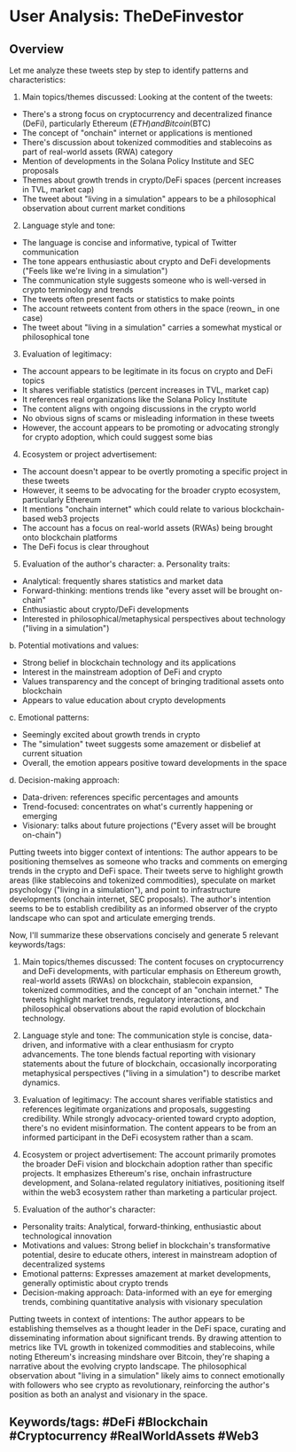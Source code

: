 # User Analysis: TheDeFinvestor

## Overview

<think>
Let me analyze these tweets step by step to identify patterns and characteristics:

1. Main topics/themes discussed:
Looking at the content of the tweets:
- There's a strong focus on cryptocurrency and decentralized finance (DeFi), particularly Ethereum ($ETH) and Bitcoin ($BTC)
- The concept of "onchain" internet or applications is mentioned
- There's discussion about tokenized commodities and stablecoins as part of real-world assets (RWA) category
- Mention of developments in the Solana Policy Institute and SEC proposals
- Themes about growth trends in crypto/DeFi spaces (percent increases in TVL, market cap)
- The tweet about "living in a simulation" appears to be a philosophical observation about current market conditions

2. Language style and tone:
- The language is concise and informative, typical of Twitter communication
- The tone appears enthusiastic about crypto and DeFi developments ("Feels like we're living in a simulation")
- The communication style suggests someone who is well-versed in crypto terminology and trends
- The tweets often present facts or statistics to make points
- The account retweets content from others in the space (reown_ in one case)
- The tweet about "living in a simulation" carries a somewhat mystical or philosophical tone

3. Evaluation of legitimacy:
- The account appears to be legitimate in its focus on crypto and DeFi topics
- It shares verifiable statistics (percent increases in TVL, market cap)
- It references real organizations like the Solana Policy Institute
- The content aligns with ongoing discussions in the crypto world
- No obvious signs of scams or misleading information in these tweets
- However, the account appears to be promoting or advocating strongly for crypto adoption, which could suggest some bias

4. Ecosystem or project advertisement:
- The account doesn't appear to be overtly promoting a specific project in these tweets
- However, it seems to be advocating for the broader crypto ecosystem, particularly Ethereum
- It mentions "onchain internet" which could relate to various blockchain-based web3 projects
- The account has a focus on real-world assets (RWAs) being brought onto blockchain platforms
- The DeFi focus is clear throughout

5. Evaluation of the author's character:
a. Personality traits:
- Analytical: frequently shares statistics and market data
- Forward-thinking: mentions trends like "every asset will be brought on-chain"
- Enthusiastic about crypto/DeFi developments
- Interested in philosophical/metaphysical perspectives about technology ("living in a simulation")

b. Potential motivations and values:
- Strong belief in blockchain technology and its applications
- Interest in the mainstream adoption of DeFi and crypto
- Values transparency and the concept of bringing traditional assets onto blockchain
- Appears to value education about crypto developments

c. Emotional patterns:
- Seemingly excited about growth trends in crypto
- The "simulation" tweet suggests some amazement or disbelief at current situation
- Overall, the emotion appears positive toward developments in the space

d. Decision-making approach:
- Data-driven: references specific percentages and amounts
- Trend-focused: concentrates on what's currently happening or emerging
- Visionary: talks about future projections ("Every asset will be brought on-chain")

Putting tweets into bigger context of intentions:
The author appears to be positioning themselves as someone who tracks and comments on emerging trends in the crypto and DeFi space. Their tweets serve to highlight growth areas (like stablecoins and tokenized commodities), speculate on market psychology ("living in a simulation"), and point to infrastructure developments (onchain internet, SEC proposals). The author's intention seems to be to establish credibility as an informed observer of the crypto landscape who can spot and articulate emerging trends.

Now, I'll summarize these observations concisely and generate 5 relevant keywords/tags:
</think>

1. Main topics/themes discussed:
The content focuses on cryptocurrency and DeFi developments, with particular emphasis on Ethereum growth, real-world assets (RWAs) on blockchain, stablecoin expansion, tokenized commodities, and the concept of an "onchain internet." The tweets highlight market trends, regulatory interactions, and philosophical observations about the rapid evolution of blockchain technology.

2. Language style and tone:
The communication style is concise, data-driven, and informative with a clear enthusiasm for crypto advancements. The tone blends factual reporting with visionary statements about the future of blockchain, occasionally incorporating metaphysical perspectives ("living in a simulation") to describe market dynamics.

3. Evaluation of legitimacy:
The account shares verifiable statistics and references legitimate organizations and proposals, suggesting credibility. While strongly advocacy-oriented toward crypto adoption, there's no evident misinformation. The content appears to be from an informed participant in the DeFi ecosystem rather than a scam.

4. Ecosystem or project advertisement:
The account primarily promotes the broader DeFi vision and blockchain adoption rather than specific projects. It emphasizes Ethereum's rise, onchain infrastructure development, and Solana-related regulatory initiatives, positioning itself within the web3 ecosystem rather than marketing a particular project.

5. Evaluation of the author's character:
- Personality traits: Analytical, forward-thinking, enthusiastic about technological innovation
- Motivations and values: Strong belief in blockchain's transformative potential, desire to educate others, interest in mainstream adoption of decentralized systems
- Emotional patterns: Expresses amazement at market developments, generally optimistic about crypto trends
- Decision-making approach: Data-informed with an eye for emerging trends, combining quantitative analysis with visionary speculation

Putting tweets in context of intentions:
The author appears to be establishing themselves as a thought leader in the DeFi space, curating and disseminating information about significant trends. By drawing attention to metrics like TVL growth in tokenized commodities and stablecoins, while noting Ethereum's increasing mindshare over Bitcoin, they're shaping a narrative about the evolving crypto landscape. The philosophical observation about "living in a simulation" likely aims to connect emotionally with followers who see crypto as revolutionary, reinforcing the author's position as both an analyst and visionary in the space.

Keywords/tags:
#DeFi #Blockchain #Cryptocurrency #RealWorldAssets #Web3
---
